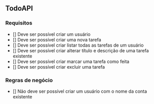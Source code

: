## TodoAPI

### Requisitos

- [] Deve ser possível criar um usuário
- [] Deve ser possível criar uma nova tarefa
- [] Deve ser possível criar listar todas as tarefas de um usuário
- [] Deve ser possível criar alterar título e descrição de uma tarefa existente
- [] Deve ser possível criar marcar uma tarefa como feita
- [] Deve ser possível criar excluir uma tarefa

### Regras de negócio

- [] Não deve ser possível criar um usuário com o nome da conta existente
